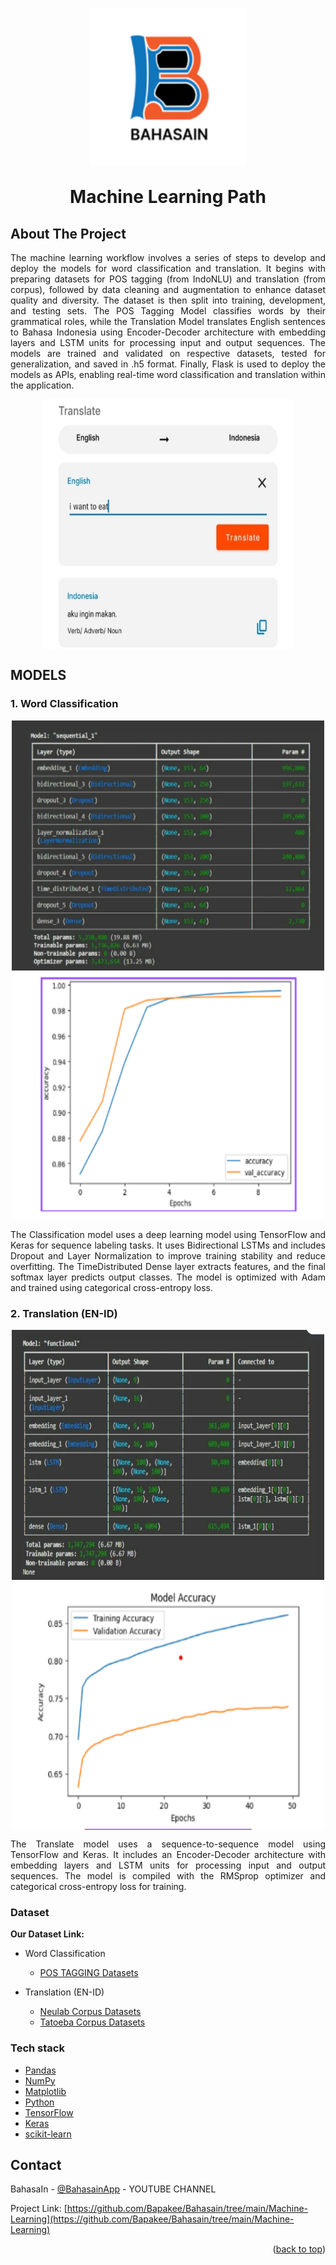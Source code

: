 <h1 align="center">
  <img align="center" src="images\logoBahasain.png"  width="250" height="250"></img>
<br><br>
Machine Learning Path
</h1>

<!-- ABOUT THE PROJECT -->
## About The Project
<p align="justify">
The machine learning workflow involves a series of steps to develop and deploy the models for word classification and translation. It begins with preparing datasets for POS tagging (from IndoNLU) and translation (from corpus), followed by data cleaning and augmentation to enhance dataset quality and diversity. The dataset is then split into training, development, and testing sets. The POS Tagging Model classifies words by their grammatical roles, while the Translation Model translates English sentences to Bahasa Indonesia using Encoder-Decoder architecture with embedding layers and LSTM units for processing input and output sequences. The models are trained and validated on respective datasets, tested for generalization, and saved in .h5 format. Finally, Flask is used to deploy the models as APIs, enabling real-time word classification and translation within the application.
</p>

<div align="center">
  <img align="center" src="images\feature.png"  width="400" height="400"></img>
</div>

## MODELS
### 1. Word Classification
<div align="center">
  <img align="center" src="images\classificationArchitechture.png"  width="500" height="400"></img>
  <img align="center" src="images\classificationAccuracy.png"  width="500" height="400"></img>
</div>
<p align="justify">
The Classification model uses a deep learning model using TensorFlow and Keras for sequence labeling tasks. It uses Bidirectional LSTMs and includes Dropout and Layer Normalization to improve training stability and reduce overfitting. The TimeDistributed Dense layer extracts features, and the final softmax layer predicts output classes. The model is optimized with Adam and trained using categorical cross-entropy loss.
</p>

### 2. Translation (EN-ID)
<div align="center">
  <img align="center" src="images\translateArchitechture.png"  width="500" height="400"></img>
  <img align="center" src="images\translateaAccuracy.png"  width="500" height="400"></img>
</div>
<p align="justify">
The Translate model uses a sequence-to-sequence model using TensorFlow and Keras. It includes an Encoder-Decoder architecture with embedding layers and LSTM units for processing input and output sequences. The model is compiled with the RMSprop optimizer and categorical cross-entropy loss for training.
</p>

### Dataset
**Our Dataset Link:**

* Word Classification
  * [POS TAGGING Datasets](https://github.com/IndoNLP/indonlu/tree/master/dataset/bapos_pos-idn)
  
* Translation (EN-ID)
  * [Neulab Corpus Datasets](https://opus.nlpl.eu/NeuLab-TedTalks/en&id/v1/NeuLab-TedTalks)
  * [Tatoeba Corpus Datasets](https://opus.nlpl.eu/Tatoeba/en&id/v2023-04-12/Tatoeba)

###  Tech stack
* [Pandas](https://img.shields.io/badge/pandas-%23150458.svg?style=for-the-badge&logo=pandas&logoColor=white) 
* [NumPy](https://img.shields.io/badge/numpy-%23013243.svg?style=for-the-badge&logo=numpy&logoColor=white) 
* [Matplotlib](https://img.shields.io/badge/Matplotlib-%23ffffff.svg?style=for-the-badge&logo=Matplotlib&logoColor=black) 
* [Python](https://img.shields.io/badge/python-3670A0?style=for-the-badge&logo=python&logoColor=ffdd54) 
* [TensorFlow](https://img.shields.io/badge/TensorFlow-%23FF6F00.svg?style=for-the-badge&logo=TensorFlow&logoColor=white) 
* [Keras](https://img.shields.io/badge/Keras-%23D00000.svg?style=for-the-badge&logo=Keras&logoColor=white) 
* [scikit-learn](https://img.shields.io/badge/scikit--learn-%23F7931E.svg?style=for-the-badge&logo=scikit-learn&logoColor=white)

<!-- CONTACT -->
## Contact

BahasaIn - [@BahasainApp](https://youtube.com/@bahasainapp?si=oIAY0DYt4onk3ETp) - YOUTUBE CHANNEL

Project Link: [https://github.com/Bapakee/Bahasain/tree/main/Machine-Learning](https://github.com/Bapakee/Bahasain/tree/main/Machine-Learning)

<p align="right">(<a href="#readme-top">back to top</a>)</p>
